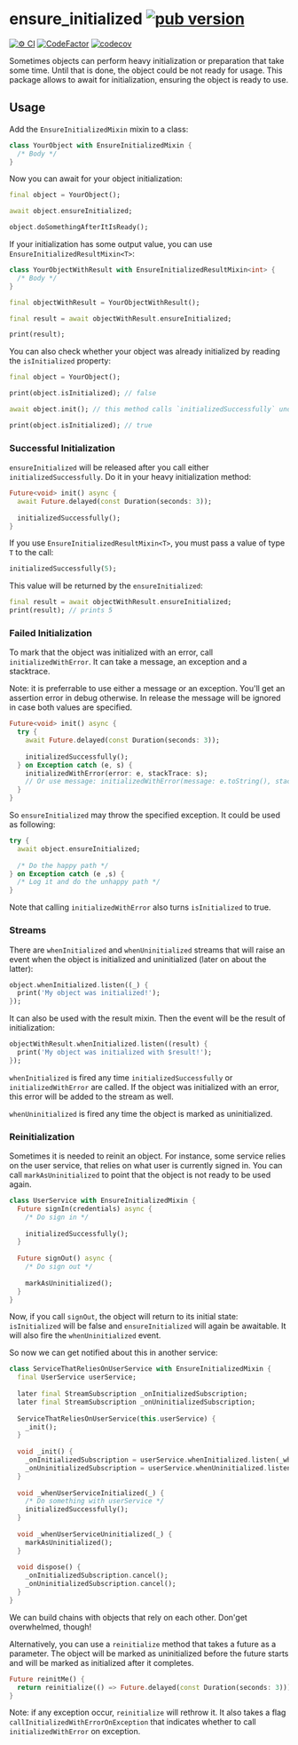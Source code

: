 # ensure_initialized [![pub version][pub-version-img]][pub-version-url]

[![⚙️ CI][ci-badge-url]][ci-url] [![CodeFactor][code-factor--badge-url]][code-factor-app-url]  [![codecov][codecov-badge-url]][codecov-url]

Sometimes objects can perform heavy initialization or preparation that take some time. Until that is done, the object could be not ready for usage. This package allows to await for initialization, ensuring the object is ready to use.

## Usage

Add the `EnsureInitializedMixin` mixin to a class:

```dart
class YourObject with EnsureInitializedMixin {
  /* Body */
}
```

Now you can await for your object initialization:

```dart
final object = YourObject();

await object.ensureInitialized;

object.doSomethingAfterItIsReady();
```

If your initialization has some output value, you can use `EnsureInitializedResultMixin<T>`:

```dart
class YourObjectWithResult with EnsureInitializedResultMixin<int> {
  /* Body */
}

final objectWithResult = YourObjectWithResult();

final result = await objectWithResult.ensureInitialized;

print(result);
```

You can also check whether your object was already initialized by reading the `isInitialized` property:

```dart
final object = YourObject();

print(object.isInitialized); // false

await object.init(); // this method calls `initializedSuccessfully` under the hood

print(object.isInitialized); // true
```

### Successful Initialization

`ensureInitialized` will be released after you call either `initializedSuccessfully`. Do it in your heavy initialization method:

```dart
Future<void> init() async {
  await Future.delayed(const Duration(seconds: 3));
  
  initializedSuccessfully();
}
```

If you use `EnsureInitializedResultMixin<T>`, you must pass a value of type `T` to the call:

```dart
initializedSuccessfully(5);
```

This value will be returned by the `ensureInitialized`:

```dart
final result = await objectWithResult.ensureInitialized;
print(result); // prints 5
```

### Failed Initialization

To mark that the object was initialized with an error, call `initializedWithError`. It can take a message, an exception and a stacktrace.

Note: it is preferrable to use either a message or an exception. You'll get an assertion error in debug otherwise. In release the message will be ignored in case both values are specified.

```dart
Future<void> init() async {
  try {
    await Future.delayed(const Duration(seconds: 3));
    
    initializedSuccessfully();
  } on Exception catch (e, s) {
    initializedWithError(error: e, stackTrace: s);
    // Or use message: initializedWithError(message: e.toString(), stackTrace: s);
  }
}
```

So `ensureInitialized` may throw the specified exception. It could be used as following:

```dart
try {
  await object.ensureInitialized;
  
  /* Do the happy path */
} on Exception catch (e ,s) {
  /* Log it and do the unhappy path */
}
```

Note that calling `initializedWithError` also turns `isInitialized` to true.

### Streams

There are `whenInitialized` and `whenUninitialized` streams that will raise an event when the object is initialized and uninitialized (later on about the latter):

```dart
object.whenInitialized.listen((_) {
  print('My object was initialized!');
});
```

It can also be used with the result mixin. Then the event will be the result of initialization:

```dart
objectWithResult.whenInitialized.listen((result) {
  print('My object was initialized with $result!');
});
```

`whenInitialized` is fired any time `initializedSuccessfully` or `initializedWithError` are called. If the object was initialized with an error, this error will be added to the stream as well.

`whenUninitialized` is fired any time the object is marked as uninitialized.

### Reinitialization

Sometimes it is needed to reinit an object. For instance, some service relies on the user service, that relies on what user is currently signed in. You can call `markAsUninitialized` to point that the object is not ready to be used again.

```dart
class UserService with EnsureInitializedMixin {
  Future signIn(credentials) async {
    /* Do sign in */
    
    initializedSuccessfully();
  }
  
  Future signOut() async {
    /* Do sign out */
    
    markAsUninitialized();
  }
}
```

Now, if you call `signOut`, the object will return to its initial state: `isInitialized` will be false and `ensureInitialized` will again be awaitable. It will also fire the `whenUninitialized` event.

So now we can get notified about this in another service:

```dart
class ServiceThatReliesOnUserService with EnsureInitializedMixin {
  final UserService userService;
  
  later final StreamSubscription _onInitializedSubscription;
  later final StreamSubscription _onUninitializedSubscription;
  
  ServiceThatReliesOnUserService(this.userService) {
    _init();
  }
  
  void _init() {
    _onInitializedSubscription = userService.whenInitialized.listen(_whenUserServiceInitialized);
    _onUninitializedSubscription = userService.whenUninitialized.listen(_whenUserServiceUninitialized);
  }
  
  void _whenUserServiceInitialized(_) {
    /* Do something with userService */
    initializedSuccessfully();
  }
  
  void _whenUserServiceUninitialized(_) {
    markAsUninitialized();
  }
  
  void dispose() {
    _onInitializedSubscription.cancel();
    _onUninitializedSubscription.cancel();
  }
}
```

We can build chains with objects that rely on each other. Don'get overwhelmed, though!

Alternatively, you can use a `reinitialize` method that takes a future as a parameter. The object will be marked as uninitialized before the future starts and will be marked as initialized after it completes. 

```dart
Future reinitMe() {
  return reinitialize(() => Future.delayed(const Duration(seconds: 3)));
}
```

Note: if any exception occur, `reinitialize` will rethrow it. It also takes a flag `callInitializedWithErrorOnException` that indicates whether to call `initializedWithError` on exception.

<!-- References -->
[pub-version-img]: https://img.shields.io/badge/pub-v0.1.0-green
[pub-version-url]: https://pub.dev/packages/ensure_initialized

[code-factor--badge-url]: https://www.codefactor.io/repository/github/nivisi/ensure_initialized/badge
[code-factor-app-url]: https://www.codefactor.io/repository/github/nivisi/ensure_initialized

[ci-badge-url]: https://github.com/nivisi/ensure_initialized/actions/workflows/ci.yml/badge.svg
[ci-url]: https://github.com/nivisi/ensure_initialized/actions/workflows/ci.yml

[codecov-badge-url]: https://codecov.io/gh/nivisi/ensure_initialized/branch/develop/graph/badge.svg?token=80NZYCFQH3
[codecov-url]: https://codecov.io/gh/nivisi/ensure_initialized
